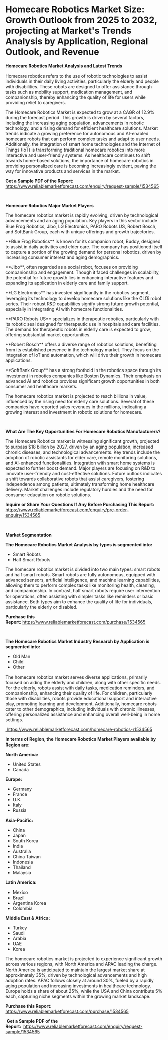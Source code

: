 <p><h1>Homecare Robotics Market Size: Growth Outlook from 2025 to 2032, projecting at Market's Trends Analysis by Application, Regional Outlook, and Revenue</h1></p><p><strong>Homecare Robotics Market Analysis and Latest Trends</strong></p>
<p><p>Homecare robotics refers to the use of robotic technologies to assist individuals in their daily living activities, particularly the elderly and people with disabilities. These robots are designed to offer assistance through tasks such as mobility support, medication management, and companionship, thereby enhancing the quality of life for users while providing relief to caregivers.</p><p>The Homecare Robotics Market is expected to grow at a CAGR of 12.9% during the forecast period. This growth is driven by several factors, including the increasing aging population, advancements in robotic technology, and a rising demand for efficient healthcare solutions. Market trends indicate a growing preference for autonomous and AI-enabled homecare robots that can perform complex tasks and adapt to user needs. Additionally, the integration of smart home technologies and the Internet of Things (IoT) is transforming traditional homecare robotics into more interactive and user-friendly systems. As healthcare continues to shift towards home-based solutions, the importance of homecare robotics in providing personalized care is becoming increasingly evident, paving the way for innovative products and services in the market.</p></p>
<p><strong>Get a Sample PDF of the Report:&nbsp;</strong> <a href="https://www.reliablemarketforecast.com/enquiry/request-sample/1534565?utm_campaign=3254&utm_medium=2&utm_source=Github&utm_content=ia&utm_term=16042025&utm_id=homecare-robotics">https://www.reliablemarketforecast.com/enquiry/request-sample/1534565</a></p>
<p>&nbsp;</p>
<p><strong>Homecare Robotics Major Market Players</strong></p>
<p><p>The homecare robotics market is rapidly evolving, driven by technological advancements and an aging population. Key players in this sector include Blue Frog Robotics, Jibo, LG Electronics, PARO Robots US, Robert Bosch, and SoftBank Group, each with unique offerings and growth trajectories.</p><p>**Blue Frog Robotics** is known for its companion robot, Buddy, designed to assist in daily activities and elder care. The company has positioned itself to capture a portion of the growing demand for personal robotics, driven by increasing consumer interest and aging demographics.</p><p>**Jibo**, often regarded as a social robot, focuses on providing companionship and engagement. Though it faced challenges in scalability, the potential for future growth lies in enhancing interactive features and expanding its application in elderly care and family support.</p><p>**LG Electronics** has invested significantly in the robotics segment, leveraging its technology to develop homecare solutions like the CLOi robot series. Their robust R&D capabilities signify strong future growth potential, especially in integrating AI with homecare functionalities.</p><p>**PARO Robots US** specializes in therapeutic robotics, particularly with its robotic seal designed for therapeutic use in hospitals and care facilities. The demand for therapeutic robots in elderly care is expected to grow, offering substantial market opportunities.</p><p>**Robert Bosch** offers a diverse range of robotics solutions, benefiting from its established presence in the technology market. They focus on the integration of IoT and automation, which will drive their growth in homecare applications.</p><p>**SoftBank Group** has a strong foothold in the robotics space through its investment in robotics companies like Boston Dynamics. Their emphasis on advanced AI and robotics provides significant growth opportunities in both consumer and healthcare markets.</p><p>The homecare robotics market is projected to reach billions in value, influenced by the rising need for elderly care solutions. Several of these companies have reported sales revenues in the millions, indicating a growing interest and investment in robotic solutions for homecare.</p></p>
<p>&nbsp;</p>
<p><strong>What Are The Key Opportunities For Homecare Robotics Manufacturers?</strong></p>
<p><p>The Homecare Robotics market is witnessing significant growth, projected to surpass $18 billion by 2027, driven by an aging population, increased chronic diseases, and technological advancements. Key trends include the adoption of robotic assistants for elder care, remote monitoring solutions, and AI-enhanced functionalities. Integration with smart home systems is expected to further boost demand. Major players are focusing on R&D to innovate user-friendly and cost-effective solutions. Future outlook indicates a shift towards collaborative robots that assist caregivers, fostering independence among patients, ultimately transforming home healthcare delivery. Market challenges include regulatory hurdles and the need for consumer education on robotic solutions.</p></p>
<p><strong>Inquire or Share Your Questions If Any Before Purchasing This Report:</strong> <a href="https://www.reliablemarketforecast.com/enquiry/pre-order-enquiry/1534565?utm_campaign=3254&utm_medium=2&utm_source=Github&utm_content=ia&utm_term=16042025&utm_id=homecare-robotics">https://www.reliablemarketforecast.com/enquiry/pre-order-enquiry/1534565</a></p>
<p>&nbsp;</p>
<p><strong>Market Segmentation</strong></p>
<p><strong>The Homecare Robotics Market Analysis by types is segmented into:</strong></p>
<p><ul><li>Smart Robots</li><li>Half Smart Robots</li></ul></p>
<p><p>The homecare robotics market is divided into two main types: smart robots and half smart robots. Smart robots are fully autonomous, equipped with advanced sensors, artificial intelligence, and machine learning capabilities, allowing them to perform complex tasks like monitoring health, cleaning, and companionship. In contrast, half smart robots require user intervention for operations, often assisting with simpler tasks like reminders or basic assistance. Both types aim to enhance the quality of life for individuals, particularly the elderly or disabled.</p></p>
<p><strong>Purchase this Report:&nbsp;</strong><a href="https://www.reliablemarketforecast.com/purchase/1534565?utm_campaign=3254&utm_medium=2&utm_source=Github&utm_content=ia&utm_term=16042025&utm_id=homecare-robotics">https://www.reliablemarketforecast.com/purchase/1534565</a></p>
<p>&nbsp;</p>
<p><strong>The Homecare Robotics Market Industry Research by Application is segmented into:</strong></p>
<p><ul><li>Old Man</li><li>Child</li><li>Other</li></ul></p>
<p><p>The homecare robotics market serves diverse applications, primarily focused on aiding the elderly and children, along with other specific needs. For the elderly, robots assist with daily tasks, medication reminders, and companionship, enhancing their quality of life. For children, particularly those with disabilities, robots provide educational support and interactive play, promoting learning and development. Additionally, homecare robots cater to other demographics, including individuals with chronic illnesses, offering personalized assistance and enhancing overall well-being in home settings.</p></p>
<p><a href="https://www.reliablemarketforecast.com/homecare-robotics-r1534565?utm_campaign=3254&utm_medium=2&utm_source=Github&utm_content=ia&utm_term=16042025&utm_id=homecare-robotics">&nbsp;https://www.reliablemarketforecast.com/homecare-robotics-r1534565</a></p>
<p><strong>In terms of Region, the Homecare Robotics Market Players available by Region are:</strong></p>
<p>
    <p> <strong> North America: </strong>
        <ul>
            <li>United States</li>
            <li>Canada</li>
        </ul>
        </p> 
    <p> <strong> Europe: </strong>
        <ul>
            <li>Germany</li>
            <li>France</li>
            <li>U.K.</li>
            <li>Italy</li>
            <li>Russia</li>
        </ul>
        </p> 
    <p> <strong> Asia-Pacific: </strong>
        <ul>
            <li>China</li>
            <li>Japan</li>
            <li>South Korea</li>
            <li>India</li>
            <li>Australia</li>
            <li>China Taiwan</li>
            <li>Indonesia</li>
            <li>Thailand</li>
            <li>Malaysia</li>
        </ul>
        </p> 
    <p> <strong> Latin America: </strong>
        <ul>
            <li>Mexico</li>
            <li>Brazil</li>
            <li>Argentina Korea</li>
            <li>Colombia</li>
        </ul>
        </p> 
    <p> <strong> Middle East & Africa: </strong>
        <ul>
            <li>Turkey</li>
            <li>Saudi</li>
            <li>Arabia</li>
            <li>UAE</li>
            <li>Korea</li>
        </ul>
    </p>
    </p>
<p><p>The homecare robotics market is projected to experience significant growth across various regions, with North America and APAC leading the charge. North America is anticipated to maintain the largest market share at approximately 35%, driven by technological advancements and high adoption rates. APAC follows closely at around 30%, fueled by a rapidly aging population and increasing investments in healthcare technology. Europe holds a share of about 25%, while the USA and China contribute 5% each, capturing niche segments within the growing market landscape.</p></p>
<p><strong>Purchase this Report: </strong><a href="https://www.reliablemarketforecast.com/purchase/1534565?utm_campaign=3254&utm_medium=2&utm_source=Github&utm_content=ia&utm_term=16042025&utm_id=homecare-robotics">https://www.reliablemarketforecast.com/purchase/1534565</a></p>
<p>&nbsp;<strong>Get a Sample PDF of the Report:&nbsp;&nbsp;</strong><a href="https://www.reliablemarketforecast.com/enquiry/request-sample/1534565?utm_campaign=3254&utm_medium=2&utm_source=Github&utm_content=ia&utm_term=16042025&utm_id=homecare-robotics">https://www.reliablemarketforecast.com/enquiry/request-sample/1534565</a></p>
<p><strong></strong></p>
<p><p></p><p></p><p></p></p>